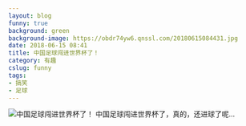 ```yaml
---
layout: blog
funny: true
background: green
background-image: https://obdr74yw6.qnssl.com/20180615084431.jpg
date: 2018-06-15 08:41
title: 中国足球闯进世界杯了！
category: 有趣
cslug: funny
tags:
- 搞笑
- 足球
---
```


![中国足球闯进世界杯了！][1]
中国足球闯进世界杯了，真的，还进球了呢...

  [1]: https://obdr74yw6.qnssl.com/20180615084431.jpg